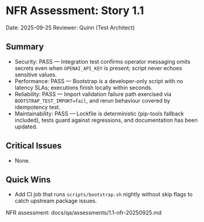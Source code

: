 # NFR Assessment: Story 1.1

Date: 2025-09-25
Reviewer: Quinn (Test Architect)

## Summary
- Security: PASS — Integration test confirms operator messaging omits secrets even when `OPENAI_API_KEY` is present; script never echoes sensitive values.
- Performance: PASS — Bootstrap is a developer-only script with no latency SLAs; executions finish locally within seconds.
- Reliability: PASS — Import validation failure path exercised via `BOOTSTRAP_TEST_IMPORT=fail`, and rerun behaviour covered by idempotency test.
- Maintainability: PASS — Lockfile is deterministic (pip-tools fallback included), tests guard against regressions, and documentation has been updated.

## Critical Issues
- None.

## Quick Wins
- Add CI job that runs `scripts/bootstrap.sh` nightly without skip flags to catch upstream package issues.

NFR assessment: docs/qa/assessments/1.1-nfr-20250925.md

